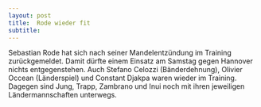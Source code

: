 ```yaml
---
layout: post
title:  Rode wieder fit
subtitle:  
---
```


Sebastian Rode hat sich nach seiner Mandelentzündung im Training zurückgemeldet. Damit dürfte einem Einsatz am Samstag gegen Hannover nichts entgegenstehen. Auch Stefano Celozzi (Bänderdehnung), Olivier Occean (Länderspiel) und Constant Djakpa waren wieder im Training. Dagegen sind Jung, Trapp, Zambrano und Inui noch mit ihren jeweiligen Ländermannschaften unterwegs.


